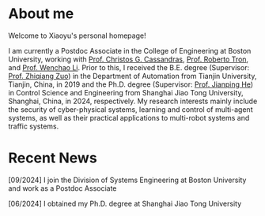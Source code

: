 About me
======
Welcome to Xiaoyu's personal homepage!

I am currently a Postdoc Associate in the College of Engineering at Boston University, working with [Prof. Christos G. Cassandras](https://christosgcassandras.org/), [Prof. Roberto Tron](https://www.bu.edu/eng/profile/roberto-tron/), and [Prof. Wenchao Li](https://www.bu.edu/eng/profile/wenchao-li-ph-d/). Prior to this, I received the B.E. degree (Supervisor: [Prof. Zhiqiang Zuo](https://seea.tju.edu.cn/info/1013/1586.htm)) in the Department of Automation from Tianjin University, Tianjin, China, in 2019 and the Ph.D. degree (Supervisor: [Prof. Jianping He](https://iwin-fins.com/)) in Control Science and Engineering from Shanghai Jiao Tong University, Shanghai, China, in 2024, respectively. My research interests mainly include the security of cyber-physical systems, learning and control of multi-agent systems, as well as their practical applications to multi-robot systems and traffic systems.

Recent News
======
[09/2024] I join the Division of Systems Engineering at Boston University and work as a Postdoc Associate

[06/2024] I obtained my Ph.D. degree at Shanghai Jiao Tong University




